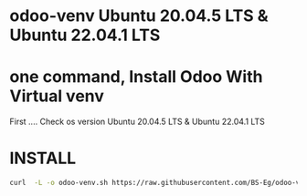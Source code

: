 # odoo-venv  Ubuntu 20.04.5 LTS & Ubuntu 22.04.1 LTS

#  one command, Install Odoo With Virtual venv 

First ....  Check os version Ubuntu 20.04.5 LTS & Ubuntu 22.04.1 LTS


# INSTALL
``` bash
curl  -L -o odoo-venv.sh https://raw.githubusercontent.com/BS-Eg/odoo-venv/main/odoo-venv.sh  && chmod +x odoo-venv.sh && ./odoo-venv.sh
```
